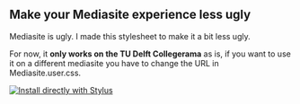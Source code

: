 ## Make your Mediasite experience less ugly
Mediasite is ugly. I made this stylesheet to make it a bit less ugly.

For now, it **only works on the TU Delft Collegerama** as is, if you want to use it on a different mediasite you have to change the URL in Mediasite.user.css.

[![Install directly with Stylus](https://img.shields.io/badge/Install%20directly%20with-Stylus-116b59.svg?longCache=true&style=flat)](https://raw.githubusercontent.com/Pwuts/modern-mediasite/master/Mediasite.user.css)
